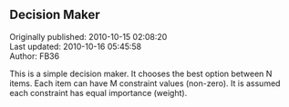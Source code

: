 ## Decision Maker  
Originally published: 2010-10-15 02:08:20  
Last updated: 2010-10-16 05:45:58  
Author: FB36   
  
This is a simple decision maker. It chooses the best option between N items. Each item can have M constraint values (non-zero). It is assumed each constraint has equal importance (weight).
